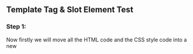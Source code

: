 ## Template Tag & Slot Element Test

### Step 1:

Now firstly we will move all the HTML code and the CSS style code into a new **<template />** tag, which was initially passed to the innerHTML property of the shadowRoot object.

Add the following code to the beginning of the **super-button.html** file:

```html
...
<template id="superBtnTemplate">
    <div class="button">
     ${this.labelText}
    </div>
    <style>
        .button { 
            width: 150px; 
            cursor: pointer;
            border-radius: 10px; 
            text-align: center; 
            padding: 5px; 
            border: 1px solid #999;
            box-shadow: 0px 4px 2px -2px;
        }
        .grey { background: #e5e5e5 }
        .red { background: #ea5e4c }
        .yellow { background: #ffc60e }
        .blue { background: #93cefc }

        :host {
            display: inline-block;
            color: #000;
        }

        :host([color=red]) {
            margin-bottom:20px;
        }

        :host([color=red]) .button {
            border-color: var(--border-color)
        }
    </style>
</template>
...
```

### Step2: 

Now, we need access to this template element, so that we can append this element to the shadowRoot element at runtime when our web component has been initialised.

For this, we get access to the ownerDocument and find the **template** html element in it.

Add the following line in the starting of the script tag in the file **super-button.html**

```javascript
...
    <script>
    var importDoc = document.currentScript.ownerDocument;
...
```

Also, modify the constructor of the ES6 class and update it with the following code:

```javascript
...
 // ES6 Classes to Define the new Element Behaviour
    class SuperButton extends HTMLElement {
        constructor() {
            super();
            console.log('New Super Button object has been instantiated.');

            // Attach a shadow root to <super-button>.
            const shadowRoot = this.attachShadow({mode: 'open'});
            const htmlTemplate = importDoc.querySelector('template');
            shadowRoot.innerHTML = htmlTemplate.innerHTML;
        }
...
```
### Step3: 

Add a new slot to show how light dom is rendered using HTMLSlotElement.

In the template HTML, we have to add a new element wrapping the button label and also add a new **<slot />** element next to it:

```html
<template id="superBtnTemplate">
    <div class="button">
       <span class="btnText"> ${this.labelText} </span> <slot></slot>
    </div>
...

```

Also now, in order to render something into the slot, we have to add some element to the light DOM of the super button instances we have used inside **index.html** file. Please modify the code in the same file according to the below snippet:

```html
...
<body>
       Button1: <super-button label-text="Super Button1" color="red">
                    <b>Child1</b>
                </super-button> <br />
       Button2: <super-button label-text="Super Button2">
                    <b>Child2</b>
                </super-button>
...
```

### Step4: 

Now we will test multiple slots in a web component by adding a new **slot** element with **name=icon** property. Modify the initial code in template element in the file **super-button.html** to the code as given below:

```html
<template id="superBtnTemplate">
    <div class="button">
       <slot name="icon"></slot> <span class="btnText"> ${this.labelText} </span> <slot></slot>
    </div>
...

```

Also now, in order to render something into the icon slot, we have to add an image and put the property **slot="image"**. Modify the code in the file **index.html** as below:

```html
...
<body>
        Button1: <super-button label-text="Super Button1" color="red">
                    <img src="http://i.imgur.com/Js4qqR7.png" class="icon" slot="icon" />
                    <b>Child1</b>
                </super-button> <br />
       Button2: <super-button label-text="Super Button2">
                    <img src="http://i.imgur.com/Js4qqR7.png" class="icon" slot="icon" />
                    <b>Child2</b>
                </super-button>
...
```